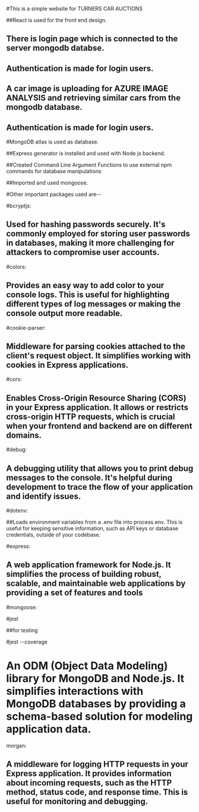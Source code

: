 
#This is a simple website for TURNERS CAR AUCTIONS 

##React is used for the front end design.

## There is login page which is connected to the server mongodb databse.

## Authentication is made for login users.

## A car image is uploading for AZURE IMAGE ANALYSIS and retrieving similar cars from the mongodb database.

## Authentication is made for login users.

#MongoDB atlas is used as database.

##Express generator is installed and used with Node js backend.

##Created Command Line Argument Functions to use external npm commands for database manipulations 

##Imported and used mongoose.

#Other important packages used are--

#bcryptjs:

## Used for hashing passwords securely. It's commonly employed for storing user passwords in databases, making it more challenging for attackers to compromise user accounts.

#colors:

## Provides an easy way to add color to your console logs. This is useful for highlighting different types of log messages or making the console output more readable.

#cookie-parser:

## Middleware for parsing cookies attached to the client's request object. It simplifies working with cookies in Express applications.

#cors:

## Enables Cross-Origin Resource Sharing (CORS) in your Express application. It allows or restricts cross-origin HTTP requests, which is crucial when your frontend and backend are on different domains.

#debug:

## A debugging utility that allows you to print debug messages to the console. It's helpful during development to trace the flow of your application and identify issues.

#dotenv:

##Loads environment variables from a .env file into process.env. This is useful for keeping sensitive information, such as API keys or database credentials, outside of your codebase.

#express:

## A web application framework for Node.js. It simplifies the process of building robust, scalable, and maintainable web applications by providing a set of features and tools

#mongoose:

#jest

##for testing

#jest --coverage

# An ODM (Object Data Modeling) library for MongoDB and Node.js. It simplifies interactions with MongoDB databases by providing a schema-based solution for modeling application data.

morgan:

## A middleware for logging HTTP requests in your Express application. It provides information about incoming requests, such as the HTTP method, status code, and response time. This is useful for monitoring and debugging.



